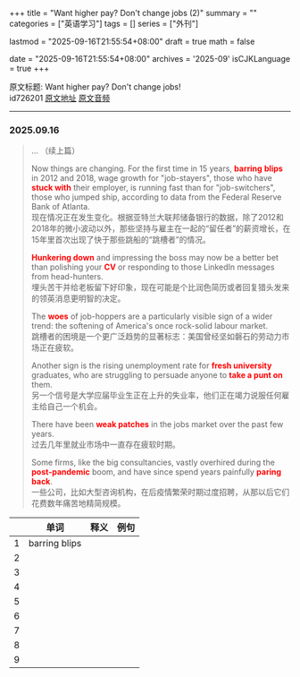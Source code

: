 +++
title = "Want higher pay? Don't change jobs (2)"
summary = ""
categories = ["英语学习"]
tags = []
series = ["外刊"]

lastmod = "2025-09-16T21:55:54+08:00"
draft = true
math = false

date = "2025-09-16T21:55:54+08:00"
archives = '2025-09'
isCJKLanguage = true
+++

原文标题: Want higher pay? Don't change jobs!  
id726201 [原文地址](https://waikan.kekenet.com/#/waikanlisten/23/726201) [原文音频](https://k7.kekenet.com/Sound/2025/08/444yw_2736917HnK.mp3)

---

### 2025.09.16

> ...
>（续上篇）
>
> Now things are changing. For the first time in 15 years, <strong style="color: red">barring</strong> <strong style="color: red">blips</strong> in 2012 and 2018, wage growth for "job-stayers", those who have <strong style="color:red">stuck with</strong> their employer, is running fast than for "job-switchers", those who jumped ship, according to data from the Federal Reserve Bank of Atlanta.  
> 现在情况正在发生变化。根据亚特兰大联邦储备银行的数据，除了2012和2018年的微小波动以外，那些坚持与雇主在一起的“留任者”的薪资增长，在15年里首次出现了快于那些跳船的“跳槽者”的情况。
>
> <strong style="color: red">Hunkering down</strong> and impressing the boss may now be a better bet than polishing your <strong style="color: red">CV</strong> or responding to those LinkedIn messages from head-hunters.  
> 埋头苦干并给老板留下好印象，现在可能是个比润色简历或者回复猎头发来的领英消息更明智的决定。
>
> The <strong style="color: red">woes</strong> of job-hoppers are a particularly visible sign of a wider trend: the softening of America's once rock-solid labour market.  
> 跳槽者的困境是一个更广泛趋势的显著标志：美国曾经坚如磐石的劳动力市场正在疲软。
>
> Another sign is the rising unemployment rate for <strong style="color: red">fresh university</strong> graduates, who are struggling to persuade anyone to <strong style="color: red">take a punt on</strong> them.  
> 另一个信号是大学应届毕业生正在上升的失业率，他们正在竭力说服任何雇主给自己一个机会。
>
> There have been <strong style="color: red">weak patches</strong> in the jobs market over the past few years.  
> 过去几年里就业市场中一直存在疲软时期。
>
> Some firms, like the big consultancies, vastly overhired during the <strong style="color: red">post-pandemic</strong> boom, and  have since spend years painfully <strong style="color: red">paring back</strong>.  
> 一些公司，比如大型咨询机构，在后疫情繁荣时期过度招聘，从那以后它们花费数年痛苦地精简规模。
>
>


| | 单词 | 释义 | 例句 |
| --- | --- | --- | --- |
| 1 | barring blips |  |  |
| 2 |  |  |  |
| 3 |  |  |  |
| 4 |  |  |  |
| 5 |  |  |  |
| 6 |  |  |  |
| 7 |  |  |  |
| 8 |  |  |  |
| 9 |  |  |  |

